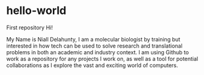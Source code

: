 # hello-world
First repository
Hi!

My Name is Niall Delahunty, I am a molecular biologist by training but interested in how tech can be used to solve research and translational problems in both an academic and industry context. I am using Github to work as a repository for any projects I work on, as well as a tool for potential collaborations as I explore the vast and exciting world of computers.
